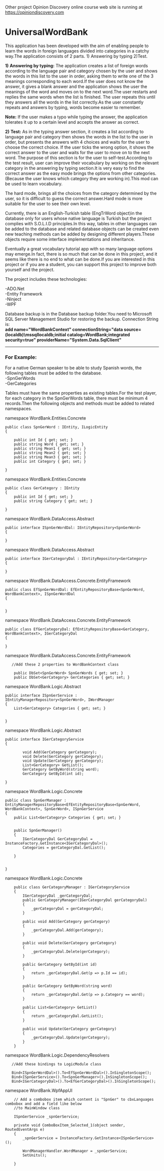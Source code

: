 Other project Opinion Discovery online course web site is running at https://opiniondiscovery.com

# UniversalWordBank

This application has been developed with the aim of enabling people to learn the words in foreign languages divided into 
categories in a catchy way.The application consists of 2 parts. 1) Answering by typing 2)Test.

**1)** **Answering by typing:** The application creates a list of foreign words according to the language pair and category chosen 
by the user and shows the words in this list to the user in order, asking them to write one of the 3 meanings corresponding 
to each word.If the user does not know the answer, it gives a blank answer and the application shows the user the meanings of 
the word and moves on to the next word.The user restarts and replies the same words when the list is finished.
The user repeats this until they answers all the words in the list correctly.As the user constantly repeats and answers 
by typing, words become easier to remember.

**Note:** If the user makes a typo while typing the answer, the application tolerates it up to a certain level and accepts 
the answer as correct.

**2)** **Test:** As in the typing answer section, it creates a list according to language pair and category then shows the words 
in the list to the user in order, but presents the answers with 4 choices and waits for the user to choose the correct choice.
If the user ticks the wrong option, it shows the correct answer to the user and waits for the user to move on to the next word.
The purpose of this section is for the user to self-test.According to the test result, user can improve their vocabulary 
by working on the relevant category in the answering by typing section.It is very easy to find the correct answer as the easy 
mode brings the options from other categories.(Because the user knows which category they are working in).This mod can be 
used to learn vocabulary.

The hard mode, brings all the choices from the category determined by the user, so it is difficult to 
guess the correct answer.Hard mode is more suitable for the user to see their own level.


Currently, there is an English-Turkish table (EngTrWord object)in the database only for users whose native language is Turkish but
the project complies with S.O.L.I.D principles.In this way, tables in other languages can be added to the database and related 
database objects can be created even new teaching methods can be added by designing different players.These objects require 
some interface implementations and inheritance.

Eventually a great vocabulary tutorial app with so many language options may emerge.In fact, there is so much that 
can be done in this project, and it seems like there is no end to what can be done.If you are interested in this project or 
if you are a student, you can support this project to improve both yourself and the project.

The project includes these technologies:

-ADO.Net <br>
-Entity Framework <br>
-Ninject <br>
-WPF <br>

Database backup is in the Database backup folder.You need to Microsoft SQL Server Management Studio for restoring the backup.
 Connection String is: <br>
**add name="WordBankContext" connectionString="data source=(localdb)\mssqllocaldb;initial catalog=WordBank;integrated security=true" providerName="System.Data.SqlClient"**
	           

_________________________________________________________________________

### For Example:

For a native German speaker to be able to study Spanish words, the following tables must be added to the database.<br>
-SpnGerWords <br>
-GerCategories

Tables must have the same properties as existing tables.For the test player, for each category in the SpnGerWords table,
there must be minimum 4 records.Then the following objects and methods must be added to related namespaces.


namespace WordBank.Entities.Concrete

    public class SpnGerWord : IEntity, ILogicEntity
    {

        public int Id { get; set; }
        public string Word { get; set; }
        public string Mean1 { get; set; }
        public string Mean2 { get; set; }
        public string Mean3 { get; set; }
        public int Category { get; set; }

    }

namespace WordBank.Entities.Concrete

    public class GerCategory : IEntity
    {
        public int Id { get; set; }
        public string Category { get; set; }

    }



namespace WordBank.DataAccess.Abstract

    public interface ISpnGerWordDal: IEntityRepository<SpnGerWord>
    {

    }

namespace WordBank.DataAccess.Abstract

    public interface IGerCategoryDal : IEntityRepository<GerCategory>
    {

    }

namespace WordBank.DataAccess.Concrete.EntityFramework

    public class EfSpnGerWordDal: EfEntityRepositoryBase<SpnGerWord, WordBankContext>, ISpnGerWordDal
    {


    }

namespace WordBank.DataAccess.Concrete.EntityFramework

    public class EfGerCategoryDal: EfEntityRepositoryBase<GerCategory, WordBankContext>, IGerCategoryDal
    {

    }


namespace WordBank.DataAccess.Concrete.EntityFramework

       //Add these 2 properties to WordBankContext class

        public DbSet<SpnGerWord> SpnGerWords { get; set; }
        public DbSet<GerCategory> GerCategories { get; set; }


namespace WordBank.Logic.Abstract

    public interface ISpnGerService : IEntityManagerRepository<SpnGerWord>, IWordManager
    {
        List<GerCategory> Categories { get; set; }


    }

namespace WordBank.Logic.Abstract

    public interface IGerCategoryService
    {
        
            void Add(GerCategory gerCategory);
            void Delete(GerCategory gerCategory);
            void Update(GerCategory gerCategory);
            List<GerCategory> GetList();
            GerCategory GetByWord(string word);
            GerCategory GetById(int id);
        
    }


namespace WordBank.Logic.Concrete

    public class SpnGerManager : EntityManagerRepositoryBase<EfEntityRepositoryBase<SpnGerWord, WordBankContext>, SpnGerWord>, ISpnGerService
    {
        public List<GerCategory> Categories { get; set; }


        public SpnGerManager()
        {
            IGerCategoryDal GerCategoryDal = InstanceFactory.GetInstance<IGerCategoryDal>();
            Categories = gerCategoryDal.GetList();

        }


    }

namespace WordBank.Logic.Concrete

        
        public class GerCategoryManager : IGerCategoryService
        {
            IGerCategoryDal _gerCategoryDal;
            public GerCategoryManager(IGerCategoryDal gerCategoryDal)
            {
                _gerCategoryDal = gerCategoryDal;
            }

            public void Add(GerCategory gerCategory)
            {
                _gerCategoryDal.Add(gerCategory);
            }

            public void Delete(GerCategory gerCategory)
            {
                _gerCategoryDal.Delete(gerCategory);
            }

            public GerCategory GetById(int id)
            {
                return _gerCategoryDal.Get(p => p.Id == id);
            }

            public GerCategory GetByWord(string word)
            {
                return _gerCategoryDal.Get(p => p.Category == word);
            }

            public List<GerCategory> GetList()
            {
                return _gerCategoryDal.GetList();
            }

            public void Update(GerCategory gerCategory)
            {
                _gerCategoryDal.Update(gerCategory);
            }
        }


namespace WordBank.Logic.DependencyResolvers

       //Add these bindings to LogicModule class

       Bind<ISpnGerWordDal>().To<EfSpnGerWordDal>().InSingletonScope();
       Bind<ISpnGerService>().To<SpnGerManager>().InSingletonScope();
       Bind<IGerCategoryDal>().To<EfGerCategoryDal>().InSingletonScope();


namespace WordBank.WpfAppUI
         
        // Add a combobox item which content is "SpnGer" to cbxLanguages combobox and add a field like below 
        //to MainWindow class
        
        ISpnGerService _spnGerService;

        private void ComboBoxItem_Selected_1(object sender, RoutedEventArgs e)
        {
            _spnGerService = InstanceFactory.GetInstance<ISpnGerService>();

            WordManagerHandler.WordManager = _spnGerService;
            SetUnits();
            
        }



